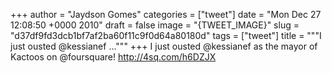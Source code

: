 
+++
author = "Jaydson Gomes"
categories = ["tweet"]
date = "Mon Dec 27 12:08:50 +0000 2010"
draft = false
image = "{TWEET_IMAGE}"
slug = "d37df9fd3dcb1bf7af2ba60f11c9f0d64a80180d"
tags = ["tweet"]
title = """I just ousted @kessianef ..."""
+++
I just ousted @kessianef as the mayor of Kactoos on @foursquare! http://4sq.com/h6DZJX
